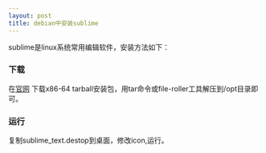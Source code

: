 ```yaml
---
layout: post
title: debian中安装sublime
---
```




sublime是linux系统常用编辑软件，安装方法如下：

### 下载

在[官网](https://www.sublimetext.com/download) 下载x86-64 tarball安装包，用tar命令或file-roller工具解压到/opt目录即可。

### 运行

复制sublime_text.destop到桌面，修改icon,运行。
